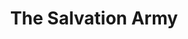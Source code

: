---
title: "The Salvation Army"
url: /chicago/the-salvation-army-north-union-avenue/
shop: Gebrauchtwaren
---